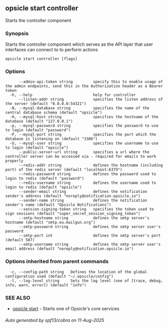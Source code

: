 ## opsicle start controller

Starts the controller component

### Synopsis

Starts the controller component which serves as the API layer that user interfaces can connect to to perform actions

```
opsicle start controller [flags]
```

### Options

```
      --admin-api-token string         specify this to enable usage of the admin endpoints, send this in the Authorization header as a Bearer token
  -h, --help                           help for controller
      --listen-addr string             specifies the listen address of the server (default "0.0.0.0:54321")
  -N, --mysql-database string          specifies the name of the central database schema (default "opsicle")
  -H, --mysql-host string              specifies the hostname of the database (default "127.0.0.1")
  -p, --mysql-password string          specifies the password to use to login (default "password")
  -P, --mysql-port string              specifies the port which the database is listening on (default "3306")
  -U, --mysql-user string              specifies the username to use to login (default "opsicle")
      --public-server-url string       specifies a url where the controller server can be accessed via - required for emails to work properly
      --redis-addr string              defines the hostname (including port) of the redis server (default "localhost:6379")
      --redis-password string          defines the password used to login to redis (default "password")
      --redis-username string          defines the username used to login to redis (default "opsicle")
      --sender-email string            defines the notification sender's address (default "noreply@notification.opsicle.io")
      --sender-name string             defines the notification sender's name (default "Opsicle Notifications")
      --session-signing-token string   specifies the token used to sign sessions (default "super_secret_session_signing_token")
      --smtp-hostname string           defines the smtp server's hostname (default "smtp.eu.mailgun.org")
      --smtp-password string           defines the smtp server user's password
      --smtp-port int                  defines the smtp server's port (default 587)
      --smtp-username string           defines the smtp server user's email address (default "noreply@notification.opsicle.io")
```

### Options inherited from parent commands

```
  -c, --config-path string   Defines the location of the global configuration used (default "~/.opsicle/config")
  -l, --log-level string     Sets the log level (one of [trace, debug, info, warn, error]) (default "info")
```

### SEE ALSO

* [opsicle start](cli/opsicle_start.md)	 - Starts one of Opsicle's core services

###### Auto generated by spf13/cobra on 11-Aug-2025
